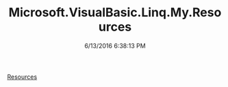 ﻿---
title: Microsoft.VisualBasic.Linq.My.Resources
date: 6/13/2016 6:38:13 PM
---

[Resources](T-Microsoft.VisualBasic.Linq.My.Resources.Resources.html)

